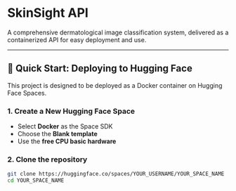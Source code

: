# SkinSight API

A comprehensive dermatological image classification system, delivered as a containerized API for easy deployment and use.

---

## 🚀 Quick Start: Deploying to Hugging Face

This project is designed to be deployed as a Docker container on Hugging Face Spaces.

### 1. Create a New Hugging Face Space
- Select **Docker** as the Space SDK  
- Choose the **Blank template**  
- Use the **free CPU basic hardware**

### 2. Clone the repository
```bash
git clone https://huggingface.co/spaces/YOUR_USERNAME/YOUR_SPACE_NAME
cd YOUR_SPACE_NAME

